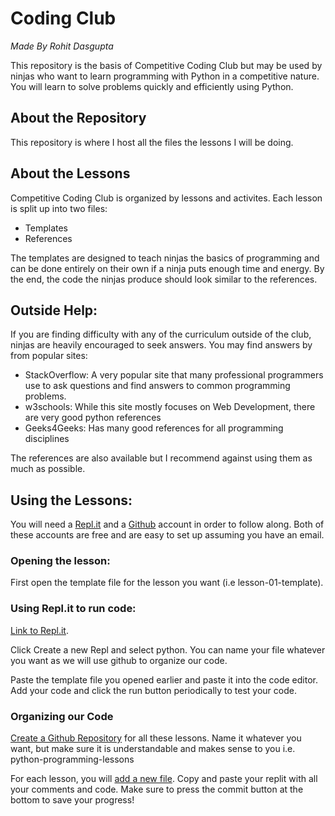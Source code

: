 # Coding Club 

*Made By Rohit Dasgupta*

This repository is the basis of Competitive Coding Club but may be used by ninjas who want to learn programming with Python in a competitive nature. You will learn to solve problems quickly and efficiently using Python. 

## About the Repository

This repository is where I host all the files the lessons I will be doing.

## About the Lessons

Competitive Coding Club is organized by lessons and activites. Each lesson is split up into two files:
* Templates
* References

The templates are designed to teach ninjas the basics of programming and can be done entirely on their own if a ninja puts enough time and energy. By the end, the code the ninjas produce should look similar to the references. 

## Outside Help:

If you are finding difficulty with any of the curriculum outside of the club, ninjas are heavily encouraged to seek answers. You may find answers by from popular sites:
* StackOverflow: A very popular site that many professional programmers use to ask questions and find answers to common programming problems.
* w3schools: While this site mostly focuses on Web Development, there are very good python references
* Geeks4Geeks: Has many good references for all programming disciplines

The references are also available but I recommend against using them as much as possible.

## Using the Lessons:

You will need a [Repl.it](https://replit.com/signup) and a [Github](https://github.com/) account in order to follow along. Both of these accounts are free and are easy to set up assuming you have an email.

### Opening the lesson:

First open the template file for the lesson you want (i.e lesson-01-template). 

### Using Repl.it to run code:

[Link to Repl.it](https://replit.com/~).

Click Create a new Repl and select python. You can name your file whatever you want as we will use github to organize our code.

Paste the template file you opened earlier and paste it into the code editor. Add your code and click the run button periodically to test your code.

### Organizing our Code

[Create a Github Repository](https://docs.github.com/en/get-started/quickstart/create-a-repo) for all these lessons. Name it whatever you want, but make sure it is understandable and makes sense to you i.e. python-programming-lessons

For each lesson, you will [add a new file](https://docs.github.com/en/repositories/working-with-files/managing-files/adding-a-file-to-a-repository). Copy and paste your replit with all your comments and code. Make sure to press the commit button at the bottom to save your progress!
